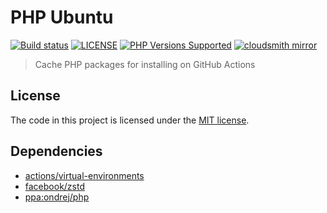 # PHP Ubuntu

<a href="https://github.com/shivammathur/php-ubuntu" title="PHP Package Cache"><img alt="Build status" src="https://github.com/shivammathur/php-ubuntu/workflows/Cache%20PHP%20for%20stable%20versions/badge.svg"></a>
<a href="https://github.com/shivammathur/php-ubuntu/blob/main/LICENSE" title="license"><img alt="LICENSE" src="https://img.shields.io/badge/license-MIT-428f7e.svg?logo=open%20source%20initiative&logoColor=white&labelColor=555555"></a>
<a href="https://github.com/shivammathur/php-ubuntu/tree/main/builds" title="builds"><img alt="PHP Versions Supported" src="https://img.shields.io/badge/php-5.6%20to%208.6-777bb3.svg?logo=php&logoColor=white&labelColor=555555"></a>
<a href="https://cloudsmith.io/~shivammathur/repos/php-ubuntu" title="mirror"><img alt="cloudsmith mirror" src="https://img.shields.io/badge/builds-cloudsmith-blue?logo=cloudsmith"></a>

> Cache PHP packages for installing on GitHub Actions

## License

The code in this project is licensed under the [MIT license](LICENSE). 


## Dependencies

- [actions/virtual-environments](https://github.com/actions/virtual-environments "actions/virtual-environments")
- [facebook/zstd](https://github.com/facebook/zstd "facebook/zstd")
- [ppa:ondrej/php](https://launchpad.net/~ondrej/+archive/ubuntu/php "ppa:ondrej/php")
